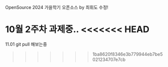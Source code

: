 OpenSource 
2024 가을학기 오픈소스 by 최휘도 수정!

10월 2주차 과제중..
<<<<<<< HEAD
=======
11.01 git pull 해보는중
>>>>>>> 1ba8620f8346e3b779944eb7be5021234707e7cb
